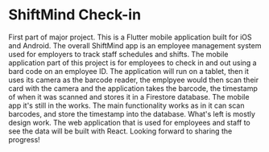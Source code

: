 # ShiftMind Check-in

First part of major project. This is a Flutter mobile application built for iOS and Android. The overall ShiftMind app is an employee management system used for employers to track staff schedules and shifts. The mobile application part of this project is for employees to check in and out using a bard code on an employee ID. The application will run on a tablet, then it uses its camera as the barcode reader, the emplpyee would then scan their card with the camera and the application takes the barcode, the timestamp of when it was scanned and stores it in a Firestore database. The mobile app it's still in the works. The main functionality works as in it can scan barcodes, and store the timestamp into the database. What's left is mostly design work. The web application that is used for employees and staff to see the data will be built with React. Looking forward to sharing the progress! 
